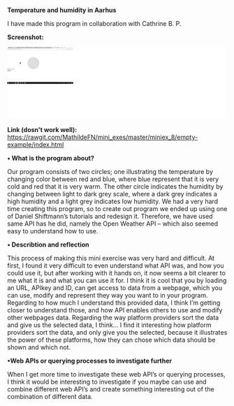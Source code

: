 **Temperature and humidity in Aarhus**

I have made this program in collaboration with Cathrine B. P. 

**Screenshot:**

![alt text](weather.png "beskrivelse af billede") 

**Link (dosn't work well):**
https://rawgit.com/MathildeFN/mini_exes/master/miniex_8/empty-example/index.html

**•	What is the program about?**

Our program consists of two circles; one illustrating the temperature by changing color between red and blue, where blue represent that it is very cold and red that it is very warm. The other circle indicates the humidity by changing between light to dark grey scale, where a dark grey indicates a high humidity and a light grey indicates low humidity. 
We had a very hard time creating this program, so to create out program we ended up using one of Daniel Shiftmann’s tutorials and redesign it. Therefore, we have used same API has he did, namely the Open Weather API – which also seemed easy to understand how to use. 

**•	Describtion and reflection** 

This process of making this mini exercise was very hard and difficult. At first, I found it very difficult to even understand what API was, and how you could use it, but after working with it hands on, it now seems a bit clearer to me what it is and what you can use it for. I think it is cool that you by loading an URL, APIkey and ID, can get access to data from a webpage, which you can use, modify and represent they way you want to in your program. Regarding to how much I understand this provided data, I think I’m getting closer to understand those, and how API enables others to use and modify other webpages data. Regarding the way platform providers sort the data and give us the selected data, I think…
I find it interesting how platform providers sort the data, and only give you the selected, because it illustrates the power of these platforms, how they can chose which data should be shown and which not.

**•Web APIs or querying processes to investigate further**

When I get more time to investigate these web API’s or querying processes, I think it would be interesting to investigate if you maybe can use and combine different web API’s and create something interesting out of the combination of different data. 
